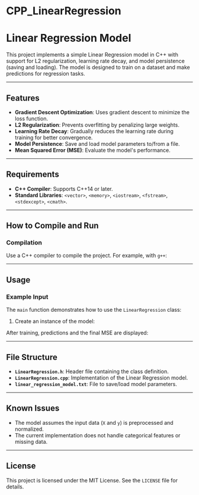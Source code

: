 # CPP_LinearRegression

# Linear Regression Model

This project implements a simple Linear Regression model in C++ with support for L2 regularization, learning rate decay, and model persistence (saving and loading). The model is designed to train on a dataset and make predictions for regression tasks.

---

## Features

- **Gradient Descent Optimization**: Uses gradient descent to minimize the loss function.
- **L2 Regularization**: Prevents overfitting by penalizing large weights.
- **Learning Rate Decay**: Gradually reduces the learning rate during training for better convergence.
- **Model Persistence**: Save and load model parameters to/from a file.
- **Mean Squared Error (MSE)**: Evaluate the model's performance.

---

## Requirements

- **C++ Compiler**: Supports C++14 or later.
- **Standard Libraries**: `<vector>`, `<memory>`, `<iostream>`, `<fstream>`, `<stdexcept>`, `<cmath>`.

---

## How to Compile and Run

### Compilation
Use a C++ compiler to compile the project. For example, with `g++`:

---

## Usage

### Example Input
The `main` function demonstrates how to use the `LinearRegression` class:
1. Create an instance of the model:

After training, predictions and the final MSE are displayed:

---

## File Structure

- **`LinearRegression.h`**: Header file containing the class definition.
- **`LinearRegression.cpp`**: Implementation of the Linear Regression model.
- **`linear_regression_model.txt`**: File to save/load model parameters.

---

## Known Issues

- The model assumes the input data (`X` and `y`) is preprocessed and normalized.
- The current implementation does not handle categorical features or missing data.

---

## License

This project is licensed under the MIT License. See the `LICENSE` file for details.
